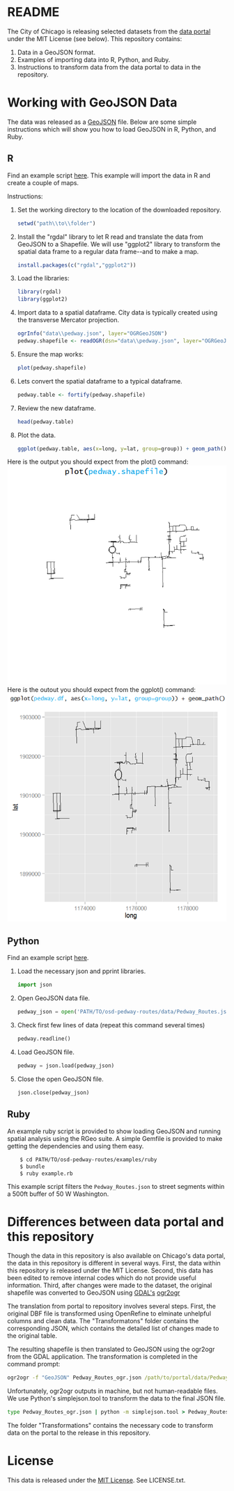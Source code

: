 README
======

The City of Chicago is releasing selected datasets from the [data portal](http://data.cityofchicago.org 'Chicago Data Portal') under the MIT License (see below). This repository contains:

1. Data in a GeoJSON format.
2. Examples of importing data into R, Python, and Ruby.
3. Instructions to transform data from the data portal to data in the repository.

Working with GeoJSON Data
=========================

The data was released as a [GeoJSON](http://www.geojson.org/geojson-spec.html) file. Below are some simple instructions which will show you how to load GeoJSON in R, Python, and Ruby.

R
---

Find an example script [here](/examples/Importing%20GeoJSON%20R%20Demo.R 'Importing GeoJSON data to R'). This example will import the data in R and create a couple of maps.

Instructions:

1. Set the working directory to the location of the downloaded repository.
    ```r
    setwd("path\\to\\folder")
    ```

2. Install the "rgdal" library to let R read and translate the data from GeoJSON to a Shapefile. We will use "ggplot2" library to transform the spatial data frame to a regular data frame--and to make a map.
    ```r
    install.packages(c("rgdal","ggplot2"))
    ```

3. Load the libraries:
    ```r
    library(rgdal)
    library(ggplot2)
    ```

4. Import data to a spatial dataframe. City data is typically created using the transverse Mercator projection.
    ```r
    ogrInfo("data\\pedway.json", layer="OGRGeoJSON")
    pedway.shapefile <- readOGR(dsn="data\\pedway.json", layer="OGRGeoJSON", p4s="+proj=tmerc +ellps=WGS84")
    ```

5. Ensure the map works:
    ```r
    plot(pedway.shapefile)
    ```

6. Lets convert the spatial dataframe to a typical dataframe.
    ```r
    pedway.table <- fortify(pedway.shapefile)
    ```

7. Review the new dataframe.
    ```r
    head(pedway.table)
    ```

8. Plot the data.
    ```r
    ggplot(pedway.table, aes(x=long, y=lat, group=group)) + geom_path()
    ```

Here is the output you should expect from the plot() command:
![plot(pedway.shapefile)](/examples/R-plot-pedway-routes.png)
Here is the outout you should expect from the ggplot() command:
![ggplot(pedway.df, aes(x=long, y=lat, group=group))+geom_path()](/examples/R-ggplot-pedway-routes.png)
    
Python
------

Find an example script [here](/examples/Importing%20GeoJSON%20Python%20Demo.py 'Importing GeoJSON data to Python Demo').

1. Load the necessary json and pprint libraries.
	```python
	import json
	```

2. Open GeoJSON data file.
	```python
	pedway_json = open('PATH/TO/osd-pedway-routes/data/Pedway_Routes.json', 'r')
	```

3. Check first few lines of data (repeat this command several times)
    ```python
    pedway.readline()
    ```

4. Load GeoJSON file.
	```python
	pedway = json.load(pedway_json)
	```

5. Close the open GeoJSON file.
	```python
	json.close(pedway_json)
	```

Ruby
----

An example ruby script is provided to show loading GeoJSON and running spatial analysis using the RGeo suite. A simple Gemfile is provided to make getting the dependencies and using them easy.

        $ cd PATH/TO/osd-pedway-routes/examples/ruby
        $ bundle
        $ ruby example.rb

This example script filters the `Pedway_Routes.json` to street segments within a 500ft buffer of 50 W Washington.


Differences between data portal and this repository
===================================================

Though the data in this repository is also available on Chicago's data portal, the data in this repository is different in several ways. First, the data within this repository is released under the MIT License. Second, this data has been edited to remove internal codes which do not provide useful information. Third, after changes were made to the dataset, the original shapefile was converted to GeoJSON using [GDAL's](http://www.gdal.org/, 'Geospatial Data Abstraction Library') [ogr2ogr](http://www.gdal.org/ogr2ogr.html)

The translation from portal to repository involves several steps. First, the original DBF file is transformed using OpenRefine to elminate unhelpful columns and clean data. The "Transformatons" folder contains the corresponding JSON, which contains the detailed list of changes made to the original table.

The resulting shapefile is then translated to GeoJSON using the ogr2ogr from the GDAL application. The transformation is completed in the command prompt:
```bat
ogr2ogr -f "GeoJSON" Pedway_Routes_ogr.json /path/to/portal/data/Pedway_Routes.shp
```
Unfortunately, ogr2ogr outputs in machine, but not human-readable files. We use Python's simplejson.tool to transform the data to the final JSON file.
```bat
type Pedway_Routes_ogr.json | python -m simplejson.tool > Pedway_Routes.json
```

The folder "Transformations" contains the necessary code to transform data on the portal to the release in this repository.

License
=======
This data is released under the [MIT License](http://opensource.org/licenses/MIT 'MIT License'). See LICENSE.txt.